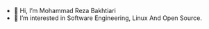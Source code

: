 - 👋 Hi, I’m Mohammad Reza Bakhtiari 
- 👀 I’m interested in Software Engineering, Linux And Open Source. 

<!---
bakhtiari-dev/bakhtiari-dev is a ✨ special ✨ repository because its `README.md` (this file) appears on your GitHub profile.
You can click the Preview link to take a look at your changes.
--->
